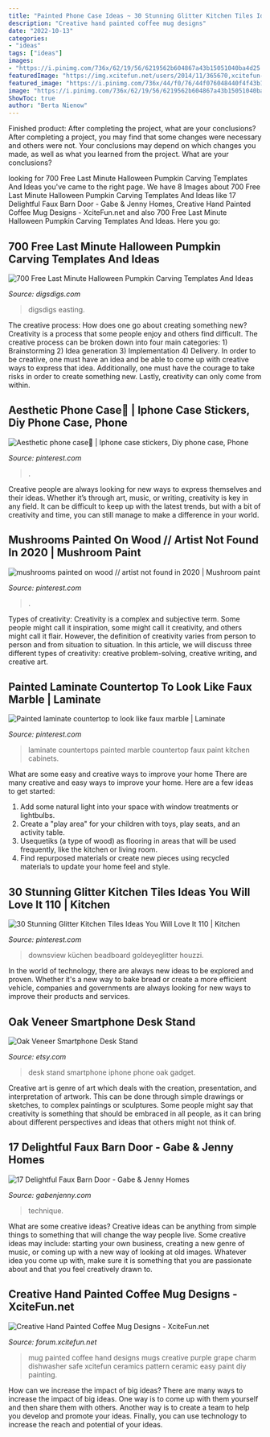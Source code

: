 ```yaml
---
title: "Painted Phone Case Ideas ~ 30 Stunning Glitter Kitchen Tiles Ideas You Will Love It 110"
description: "Creative hand painted coffee mug designs"
date: "2022-10-13"
categories:
- "ideas"
tags: ["ideas"]
images:
- "https://i.pinimg.com/736x/62/19/56/6219562b604867a43b15051040ba4d25.jpg"
featuredImage: "https://img.xcitefun.net/users/2014/11/365670,xcitefun-coffee-mug-designs-7.jpg"
featured_image: "https://i.pinimg.com/736x/44/f0/76/44f076048440f4f43b1e0ed8a98e1647.jpg"
image: "https://i.pinimg.com/736x/62/19/56/6219562b604867a43b15051040ba4d25.jpg"
ShowToc: true
author: "Berta Nienow"
---
```



Finished product: After completing the project, what are your conclusions?
After completing a project, you may find that some changes were necessary and others were not. Your conclusions may depend on which changes you made, as well as what you learned from the project. What are your conclusions?

	

		
looking for 700 Free Last Minute Halloween Pumpkin Carving Templates And Ideas you've came to the right page. We have 8 Images about 700 Free Last Minute Halloween Pumpkin Carving Templates And Ideas like 17 Delightful Faux Barn Door - Gabe &amp; Jenny Homes, Creative Hand Painted Coffee Mug Designs - XciteFun.net and also 700 Free Last Minute Halloween Pumpkin Carving Templates And Ideas. Here you go:
		
    
## 700 Free Last Minute Halloween Pumpkin Carving Templates And Ideas

<img loading=lazy src="https://www.digsdigs.com/photos/2011/10/700-free-last-minute-halloween-pumpkin-carving-templates-and-ideas-13.jpg" onerror="this.onerror=null;this.src='https://tse2.mm.bing.net/th?id=OIP.yHMwvap5Ms9KrtwpRHqjwgHaLI&amp;pid=15.1';" alt="700 Free Last Minute Halloween Pumpkin Carving Templates And Ideas">

_Source: digsdigs.com_

>digsdigs easting. 

	

The creative process: How does one go about creating something new?
Creativity is a process that some people enjoy and others find difficult. The creative process can be broken down into four main categories: 1) Brainstorming 2) Idea generation 3) Implementation 4) Delivery. In order to be creative, one must have an idea and be able to come up with creative ways to express that idea. Additionally, one must have the courage to take risks in order to create something new. Lastly, creativity can only come from within.

    
## Aesthetic Phone Case🌼 | Iphone Case Stickers, Diy Phone Case, Phone

<img loading=lazy src="https://i.pinimg.com/736x/44/f0/76/44f076048440f4f43b1e0ed8a98e1647.jpg" onerror="this.onerror=null;this.src='https://tse3.mm.bing.net/th?id=OIP.NBcXZMqKYVYOplexzMEMlgHaJ3&amp;pid=15.1';" alt="Aesthetic phone case🌼 | Iphone case stickers, Diy phone case, Phone">

_Source: pinterest.com_

>. 

	

Creative people are always looking for new ways to express themselves and their ideas. Whether it’s through art, music, or writing, creativity is key in any field. It can be difficult to keep up with the latest trends, but with a bit of creativity and time, you can still manage to make a difference in your world.

    
## Mushrooms Painted On Wood // Artist Not Found In 2020 | Mushroom Paint

<img loading=lazy src="https://i.pinimg.com/736x/62/19/56/6219562b604867a43b15051040ba4d25.jpg" onerror="this.onerror=null;this.src='https://tse3.mm.bing.net/th?id=OIP.7yUW3RhvPAbXl2TbSFYs6wHaKN&amp;pid=15.1';" alt="mushrooms painted on wood // artist not found in 2020 | Mushroom paint">

_Source: pinterest.com_

>. 

	

Types of creativity:
Creativity is a complex and subjective term. Some people might call it inspiration, some might call it creativity, and others might call it flair. However, the definition of creativity varies from person to person and from situation to situation. In this article, we will discuss three different types of creativity: creative problem-solving, creative writing, and creative art.

    
## Painted Laminate Countertop To Look Like Faux Marble | Laminate

<img loading=lazy src="https://i.pinimg.com/736x/2a/f7/a7/2af7a73939bf870d7ac3c237ba3a4ed4--painted-laminate-countertops-to-look.jpg" onerror="this.onerror=null;this.src='https://tse2.mm.bing.net/th?id=OIP.w50Gkyd6aq25wPlHwQvgXQHaJ3&amp;pid=15.1';" alt="Painted laminate countertop to look like faux marble | Laminate">

_Source: pinterest.com_

>laminate countertops painted marble countertop faux paint kitchen cabinets. 

	

What are some easy and creative ways to improve your home
There are many creative and easy ways to improve your home. Here are a few ideas to get started: 
1. Add some natural light into your space with window treatments or lightbulbs. 
2. Create a "play area" for your children with toys, play seats, and an activity table. 
3. Usequetiks (a type of wood) as flooring in areas that will be used frequently, like the kitchen or living room. 
4. Find repurposed materials or create new pieces using recycled materials to update your home feel and style.

    
## 30 Stunning Glitter Kitchen Tiles Ideas You Will Love It 110 | Kitchen

<img loading=lazy src="https://i.pinimg.com/736x/00/99/05/00990501a8dc0511b734339512801d31.jpg" onerror="this.onerror=null;this.src='https://tse2.mm.bing.net/th?id=OIP.TksCEWU8Vn7d-9z46Xv91wHaLH&amp;pid=15.1';" alt="30 Stunning Glitter Kitchen Tiles Ideas You Will Love It 110 | Kitchen">

_Source: pinterest.com_

>downsview küchen beadboard goldeyeglitter houzzi. 

	

In the world of technology, there are always new ideas to be explored and proven. Whether it's a new way to bake bread or create a more efficient vehicle, companies and governments are always looking for new ways to improve their products and services.

    
## Oak Veneer Smartphone Desk Stand

<img loading=lazy src="https://img1.etsystatic.com/010/0/6509273/il_570xN.411254787_kx33.jpg" onerror="this.onerror=null;this.src='https://tse1.mm.bing.net/th?id=OIP.tE5csW2hs9KbZo9DS4NcBAHaLH&amp;pid=15.1';" alt="Oak Veneer Smartphone Desk Stand">

_Source: etsy.com_

>desk stand smartphone iphone phone oak gadget. 

	

Creative art is genre of art which deals with the creation, presentation, and interpretation of artwork. This can be done through simple drawings or sketches, to complex paintings or sculptures. Some people might say that creativity is something that should be embraced in all people, as it can bring about different perspectives and ideas that others might not think of.

    
## 17 Delightful Faux Barn Door - Gabe &amp; Jenny Homes

<img loading=lazy src="https://cdn.gabenjenny.com/wp-content/uploads/faux-barn-door-tutorial-brigitte-blunders-brilliance_466649.jpg" onerror="this.onerror=null;this.src='https://tse3.mm.bing.net/th?id=OIP.d5wYsGJBZLIq4Qy4cNDeiQHaJ6&amp;pid=15.1';" alt="17 Delightful Faux Barn Door - Gabe &amp; Jenny Homes">

_Source: gabenjenny.com_

>technique. 

	

What are some creative ideas?
Creative ideas can be anything from simple things to something that will change the way people live. Some creative ideas may include: starting your own business, creating a new genre of music, or coming up with a new way of looking at old images. Whatever idea you come up with, make sure it is something that you are passionate about and that you feel creatively drawn to.

    
## Creative Hand Painted Coffee Mug Designs - XciteFun.net

<img loading=lazy src="https://img.xcitefun.net/users/2014/11/365670,xcitefun-coffee-mug-designs-7.jpg" onerror="this.onerror=null;this.src='https://tse3.mm.bing.net/th?id=OIP.ygNv2WWGWR_XIOHGPatl5AHaJ4&amp;pid=15.1';" alt="Creative Hand Painted Coffee Mug Designs - XciteFun.net">

_Source: forum.xcitefun.net_

>mug painted coffee hand designs mugs creative purple grape charm dishwasher safe xcitefun ceramics pattern ceramic easy paint diy painting. 

	

How can we increase the impact of big ideas?
There are many ways to increase the impact of big ideas. One way is to come up with them yourself and then share them with others. Another way is to create a team to help you develop and promote your ideas. Finally, you can use technology to increase the reach and potential of your ideas.

